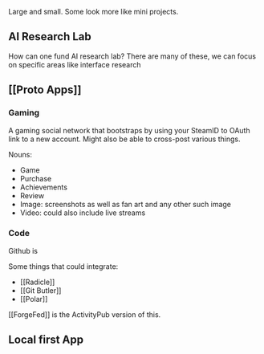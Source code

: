 Large and small. Some look more like mini projects.
## AI Research Lab

How can one fund AI research lab? There are many of these, we can focus on specific areas like interface research

## [[Proto Apps]]

### Gaming

A gaming social network that bootstraps by using your SteamID to OAuth link to a new account. Might also be able to cross-post various things.

Nouns:
* Game
* Purchase
* Achievements
* Review
* Image: screenshots as well as fan art and any other such image
* Video: could also include live streams
### Code

Github is 

Some things that could integrate:
* [[Radicle]]
* [[Git Butler]]
* [[Polar]]

[[ForgeFed]] is the ActivityPub version of this.
## Local first App

